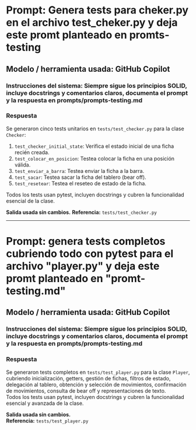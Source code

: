 # Prompt: Genera tests para cheker.py en el archivo test_cheker.py y deja este promt planteado en promts-testing

## Modelo / herramienta usada: GitHub Copilot

### Instrucciones del sistema: Siempre sigue los principios SOLID, incluye docstrings y comentarios claros, documenta el prompt y la respuesta en prompts/prompts-testing.md

### Respuesta

Se generaron cinco tests unitarios en `tests/test_checker.py` para la clase `Checker`:

1. `test_checker_initial_state`: Verifica el estado inicial de una ficha recién creada.
2. `test_colocar_en_posicion`: Testea colocar la ficha en una posición válida.
3. `test_enviar_a_barra`: Testea enviar la ficha a la barra.
4. `test_sacar`: Testea sacar la ficha del tablero (bear off).
5. `test_resetear`: Testea el reseteo de estado de la ficha.

Todos los tests usan pytest, incluyen docstrings y cubren la funcionalidad esencial de la clase.

**Salida usada sin cambios.**
**Referencia:** `tests/test_checker.py`

---

# Prompt: genera tests completos cubriendo todo con pytest para el archivo "player.py" y deja este promt planteado en "promt-testing.md"

## Modelo / herramienta usada: GitHub Copilot

### Instrucciones del sistema: Siempre sigue los principios SOLID, incluye docstrings y comentarios claros, documenta el prompt y la respuesta en prompts/prompts-testing.md

### Respuesta

Se generaron tests completos en `tests/test_player.py` para la clase `Player`, cubriendo inicialización, getters, gestión de fichas, filtros de estado, delegación al tablero, obtención y selección de movimientos, confirmación de movimientos, consulta de bear off y representaciones de texto.  
Todos los tests usan pytest, incluyen docstrings y cubren la funcionalidad esencial y avanzada de la clase.

**Salida usada sin cambios.**  
**Referencia:** `tests/test_player.py`
